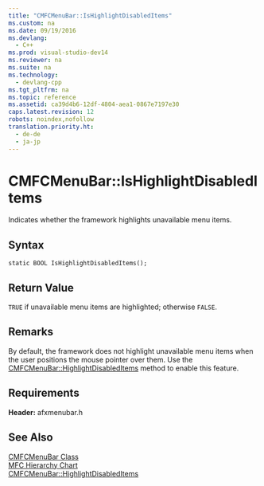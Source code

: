```yaml
---
title: "CMFCMenuBar::IsHighlightDisabledItems"
ms.custom: na
ms.date: 09/19/2016
ms.devlang: 
  - C++
ms.prod: visual-studio-dev14
ms.reviewer: na
ms.suite: na
ms.technology: 
  - devlang-cpp
ms.tgt_pltfrm: na
ms.topic: reference
ms.assetid: ca39d4b6-12df-4804-aea1-0867e7197e30
caps.latest.revision: 12
robots: noindex,nofollow
translation.priority.ht: 
  - de-de
  - ja-jp
---
```

# CMFCMenuBar::IsHighlightDisabledItems
Indicates whether the framework highlights unavailable menu items.  
  
## Syntax  
  
```  
static BOOL IsHighlightDisabledItems();  
```  
  
## Return Value  
 `TRUE` if unavailable menu items are highlighted; otherwise `FALSE`.  
  
## Remarks  
 By default, the framework does not highlight unavailable menu items when the user positions the mouse pointer over them. Use the [CMFCMenuBar::HighlightDisabledItems](../vs140/CMFCMenuBar--HighlightDisabledItems.md) method to enable this feature.  
  
## Requirements  
 **Header:** afxmenubar.h  
  
## See Also  
 [CMFCMenuBar Class](../vs140/CMFCMenuBar-Class.md)   
 [MFC Hierarchy Chart](../vs140/Hierarchy-Chart.md)   
 [CMFCMenuBar::HighlightDisabledItems](../vs140/CMFCMenuBar--HighlightDisabledItems.md)